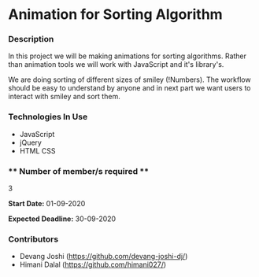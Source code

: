 # **Animation for Sorting Algorithm**

### **Description**
In this project we will be making animations for sorting algorithms.
Rather than animation tools we will work with JavaScript and it's library's.

We are doing sorting of different sizes of smiley (!Numbers).
The workflow should be easy to understand by anyone and in next part we want users to interact with smiley and sort them.

### **Technologies In Use**
* JavaScript
* jQuery
* HTML CSS

### ** Number of member/s required ** 
3 



**Start Date:** 01-09-2020  

**Expected Deadline:** 30-09-2020

### **Contributors**
* Devang Joshi (https://github.com/devang-joshi-dj/)
* Himani Dalal (https://github.com/himani027/)
